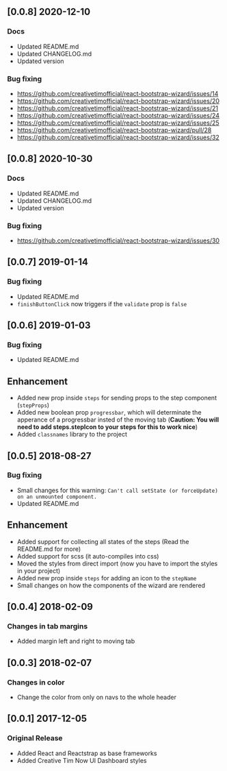 ## [0.0.8] 2020-12-10
### Docs
- Updated README.md
- Updated CHANGELOG.md
- Updated version
### Bug fixing
- https://github.com/creativetimofficial/react-bootstrap-wizard/issues/14
- https://github.com/creativetimofficial/react-bootstrap-wizard/issues/20
- https://github.com/creativetimofficial/react-bootstrap-wizard/issues/21
- https://github.com/creativetimofficial/react-bootstrap-wizard/issues/24
- https://github.com/creativetimofficial/react-bootstrap-wizard/issues/25
- https://github.com/creativetimofficial/react-bootstrap-wizard/pull/28
- https://github.com/creativetimofficial/react-bootstrap-wizard/issues/32

## [0.0.8] 2020-10-30
### Docs
- Updated README.md
- Updated CHANGELOG.md
- Updated version
### Bug fixing
- https://github.com/creativetimofficial/react-bootstrap-wizard/issues/30

## [0.0.7] 2019-01-14
### Bug fixing
- Updated README.md
- `finishButtonClick` now triggers if the `validate` prop is `false`

## [0.0.6] 2019-01-03
### Bug fixing
- Updated README.md
## Enhancement
- Added new prop inside `steps` for sending props to the step component (`stepProps`)
- Added new boolean prop `progressbar`, which will determinate the apperance of a progressbar insted of the moving tab (**Caution: You will need to add steps.stepIcon to your steps for this to work nice**)
- Added `classnames` library to the project

## [0.0.5] 2018-08-27
### Bug fixing
- Small changes for this warning: `Can't call setState (or forceUpdate) on an unmounted component.`
- Updated README.md
## Enhancement
- Added support for collecting all states of the steps (Read the README.md for more)
- Added support for scss (it auto-compiles into css)
- Moved the styles from direct import (now you have to import the styles in your project)
- Added new prop inside `steps` for adding an icon to the `stepName`
- Small changes on how the components of the wizard are rendered

## [0.0.4] 2018-02-09
### Changes in tab margins
- Added margin left and right to moving tab

## [0.0.3] 2018-02-07
### Changes in color
- Change the color from only on navs to the whole header

## [0.0.1] 2017-12-05
### Original Release
- Added React and Reactstrap as base frameworks
- Added Creative Tim Now UI Dashboard styles
